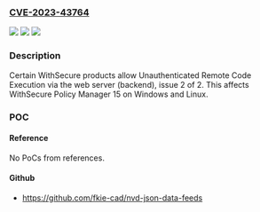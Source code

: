 ### [CVE-2023-43764](https://cve.mitre.org/cgi-bin/cvename.cgi?name=CVE-2023-43764)
![](https://img.shields.io/static/v1?label=Product&message=n%2Fa&color=blue)
![](https://img.shields.io/static/v1?label=Version&message=n%2Fa&color=blue)
![](https://img.shields.io/static/v1?label=Vulnerability&message=n%2Fa&color=brighgreen)

### Description

Certain WithSecure products allow Unauthenticated Remote Code Execution via the web server (backend), issue 2 of 2. This affects WithSecure Policy Manager 15 on Windows and Linux.

### POC

#### Reference
No PoCs from references.

#### Github
- https://github.com/fkie-cad/nvd-json-data-feeds

